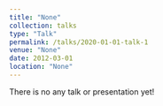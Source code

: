```yaml
---
title: "None"
collection: talks
type: "Talk"
permalink: /talks/2020-01-01-talk-1
venue: "None"
date: 2012-03-01
location: "None"
---
```


There is no any talk or presentation yet!
